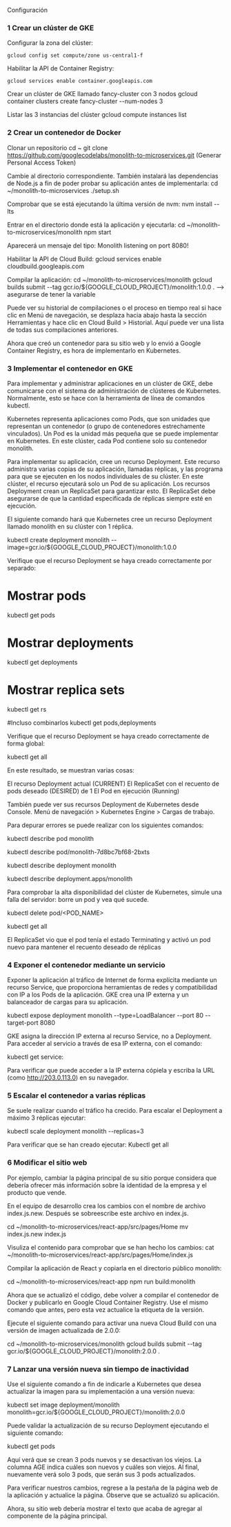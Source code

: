 Configuración

### 1 Crear un clúster de GKE

Configurar la zona del clúster:

`gcloud config set compute/zone us-central1-f`


Habilitar la API de Container Registry:

`gcloud services enable container.googleapis.com` 


Crear un clúster de GKE llamado fancy-cluster con 3 nodos
gcloud container clusters create fancy-cluster --num-nodes 3

Listar las 3 instancias del clúster
gcloud compute instances list



### 2 Crear un contenedor de Docker

Clonar un repositorio
cd ~
git clone https://github.com/googlecodelabs/monolith-to-microservices.git (Generar Personal Access Token)

Cambie al directorio correspondiente. También instalará las dependencias de Node.js a fin de poder probar su aplicación antes de implementarla:
cd ~/monolith-to-microservices
./setup.sh

Comprobar que se está ejecutando la última versión de nvm:
nvm install --lts

Entrar en el directorio donde está la aplicación y ejecutarla:
cd ~/monolith-to-microservices/monolith
npm start

Aparecerá un mensaje del tipo:
Monolith listening on port 8080!


Habilitar la API de Cloud Build:
gcloud services enable cloudbuild.googleapis.com

Compilar la aplicación:
cd ~/monolith-to-microservices/monolith
gcloud builds submit --tag gcr.io/${GOOGLE_CLOUD_PROJECT}/monolith:1.0.0 . --> asegurarse de tener la variable

Puede ver su historial de compilaciones o el proceso en tiempo real si hace clic en Menú de navegación, se desplaza hacia abajo hasta la sección Herramientas y hace clic en Cloud Build > Historial. Aquí puede ver una lista de todas sus compilaciones anteriores.


Ahora que creó un contenedor para su sitio web y lo envió a Google Container Registry, es hora de implementarlo en Kubernetes.


### 3 Implementar el contenedor en GKE

Para implementar y administrar aplicaciones en un clúster de GKE, debe comunicarse con el sistema de administración de clústeres de Kubernetes. Normalmente, esto se hace con la herramienta de línea de comandos kubectl.

Kubernetes representa aplicaciones como Pods, que son unidades que representan un contenedor (o grupo de contenedores estrechamente vinculados). Un Pod es la unidad más pequeña que se puede implementar en Kubernetes. En este clúster, cada Pod contiene solo su contenedor monolith.

Para implementar su aplicación, cree un recurso Deployment. Este recurso administra varias copias de su aplicación, llamadas réplicas, y las programa para que se ejecuten en los nodos individuales de su clúster. En este clúster, el recurso ejecutará solo un Pod de su aplicación. Los recursos Deployment crean un ReplicaSet para garantizar esto. El ReplicaSet debe asegurarse de que la cantidad especificada de réplicas siempre esté en ejecución.


El siguiente comando hará que Kubernetes cree un recurso Deployment llamado monolith en su clúster con 1 réplica.

kubectl create deployment monolith --image=gcr.io/${GOOGLE_CLOUD_PROJECT}/monolith:1.0.0


Verifique que el recurso Deployment se haya creado correctamente por separado:


# Mostrar pods
kubectl get pods

# Mostrar deployments
kubectl get deployments

# Mostrar replica sets
kubectl get rs

#Incluso combinarlos
kubectl get pods,deployments


Verifique que el recurso Deployment se haya creado correctamente de forma global:

kubectl get all

En este resultado, se muestran varias cosas:

El recurso Deployment actual (CURRENT)
El ReplicaSet con el recuento de pods deseado (DESIRED) de 1
El Pod en ejecución (Running)

También puede ver sus recursos Deployment de Kubernetes desde Console. Menú de navegación > Kubernetes Engine > Cargas de trabajo.


Para depurar errores se puede realizar con los siguientes comandos:

kubectl describe pod monolith

kubectl describe pod/monolith-7d8bc7bf68-2bxts

kubectl describe deployment monolith

kubectl describe deployment.apps/monolith


Para comprobar la alta disponibilidad del clúster de Kubernetes, simule una falla del servidor: borre un pod y vea qué sucede.

kubectl delete pod/<POD_NAME>

kubectl get all

El ReplicaSet vio que el pod tenía el estado Terminating y activó un pod nuevo para mantener el recuento deseado de réplicas


### 4 Exponer el contenedor mediante un servicio

Exponer la aplicación al tráfico de Internet de forma explícita mediante un recurso Service, que proporciona herramientas de redes y compatibilidad con IP a los Pods de la aplicación. GKE crea una IP externa y un balanceador de cargas para su aplicación.

kubectl expose deployment monolith --type=LoadBalancer --port 80 --target-port 8080

GKE asigna la dirección IP externa al recurso Service, no a Deployment. Para acceder al servicio a través de esa IP externa, con el comando:

kubectl get service:

Para verificar que puede acceder a la IP externa cópiela y escriba la URL (como http://203.0.113.0) en su navegador.


### 5 Escalar el contenedor a varias réplicas

Se suele realizar cuando el tráfico ha crecido.
Para escalar el Deployment a máximo 3 réplicas ejecutar:

kubectl scale deployment monolith --replicas=3

Para verificar que se han creado ejecutar:
Kubectl get all




### 6 Modificar el sitio web

Por ejemplo, cambiar la página principal de su sitio porque considera que debería ofrecer más información sobre la identidad de la empresa y el producto que vende.

En el equipo de desarrollo crea los cambios con el nombre de archivo index.js.new.
Después se sobreescribe este archivo en index.js.

cd ~/monolith-to-microservices/react-app/src/pages/Home
mv index.js.new index.js

Visuliza el contenido para comprobar que se han hecho los cambios:
cat ~/monolith-to-microservices/react-app/src/pages/Home/index.js

Compilar la aplicación de React y copiarla en el directorio público monolith:

cd ~/monolith-to-microservices/react-app
npm run build:monolith

Ahora que se actualizó el código, debe volver a compilar el contenedor de Docker y publicarlo en Google Cloud Container Registry. Use el mismo comando que antes, pero esta vez actualice la etiqueta de la versión.

Ejecute el siguiente comando para activar una nueva Cloud Build con una versión de imagen actualizada de 2.0.0:

cd ~/monolith-to-microservices/monolith
gcloud builds submit --tag gcr.io/${GOOGLE_CLOUD_PROJECT}/monolith:2.0.0 .





### 7 Lanzar una versión nueva sin tiempo de inactividad

Use el siguiente comando a fin de indicarle a Kubernetes que desea actualizar la imagen para su implementación a una versión nueva:

kubectl set image deployment/monolith monolith=gcr.io/${GOOGLE_CLOUD_PROJECT}/monolith:2.0.0


Puede validar la actualización de su recurso Deployment ejecutando el siguiente comando:

kubectl get pods


Aquí verá que se crean 3 pods nuevos y se desactivan los viejos. La columna AGE indica cuáles son nuevos y cuáles son viejos. Al final, nuevamente verá solo 3 pods, que serán sus 3 pods actualizados.

Para verificar nuestros cambios, regrese a la pestaña de la página web de la aplicación y actualice la página. Observe que se actualizó su aplicación.

Ahora, su sitio web debería mostrar el texto que acaba de agregar al componente de la página principal.












